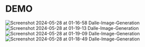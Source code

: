 # DEMO
![Screenshot 2024-05-28 at 01-16-58 Dalle-Image-Generation](https://github.com/Ebrahim-a/Imagi-Gen/assets/157329832/d0309ff6-8e8e-4821-b3b4-e9aa2a5b9081)
![Screenshot 2024-05-28 at 01-19-13 Dalle-Image-Generation](https://github.com/Ebrahim-a/Imagi-Gen/assets/157329832/cbad357c-1ba8-42c5-9659-6d56a69a7c7a)
![Screenshot 2024-05-28 at 01-19-09 Dalle-Image-Generation](https://github.com/Ebrahim-a/Imagi-Gen/assets/157329832/032daf0c-3000-4543-bf89-95880b241999)
![Screenshot 2024-05-28 at 01-18-49 Dalle-Image-Generation](https://github.com/Ebrahim-a/Imagi-Gen/assets/157329832/8d8e1a8a-9a1f-4291-a395-7851d23a6147)
